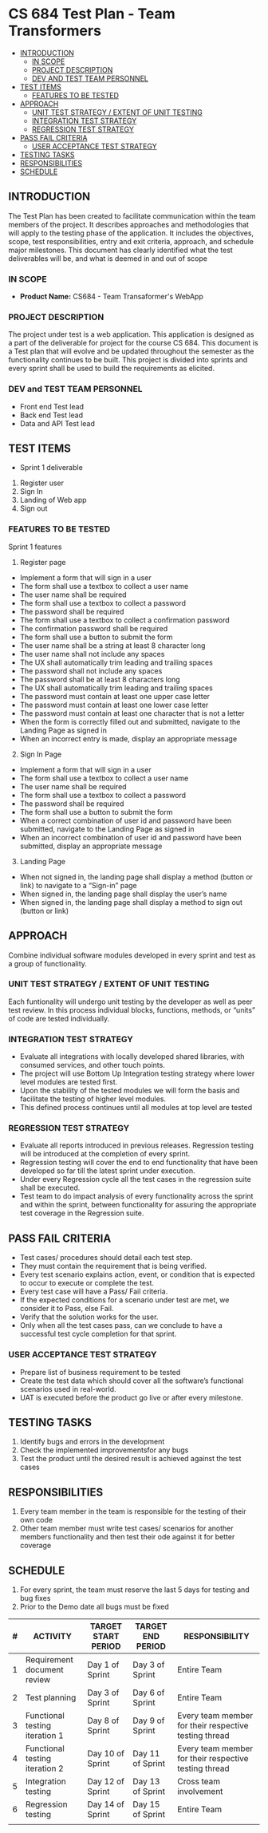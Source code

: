# CS 684 Test Plan - Team Transformers

- [INTRODUCTION](#introduction)
  - [IN SCOPE](#in-scope)
  - [PROJECT DESCRIPTION](#project-description)
  - [DEV AND TEST TEAM PERSONNEL](#dev-and-test-team-personnel)
- [TEST ITEMS](#test-items)
  - [FEATURES TO BE TESTED](#features-to-be-tested)
- [APPROACH](#integration-test-section)
  - [UNIT TEST STRATEGY / EXTENT OF UNIT TESTING](#unit-test-strategy--extent-of-unit-testing)
  - [INTEGRATION TEST STRATEGY](#integration-test-strategy)
  - [REGRESSION TEST STRATEGY](#regression-test-strategy)
- [PASS FAIL CRITERIA](#pass-fail-criteria)
  - [USER ACCEPTANCE TEST STRATEGY](#user-acceptance-test-strategy)
- [TESTING TASKS](#testing-tasks)
- [RESPONSIBILITIES](#responsibilities)
- [SCHEDULE](#schedule)

## INTRODUCTION

The Test Plan has been created to facilitate communication within the team members of the project. It describes approaches and methodologies that will apply to the testing phase of the application. It includes the objectives, scope, test responsibilities, entry and exit criteria, approach, and schedule major milestones. 
This document has clearly identified what the test deliverables will be, and what is deemed in and out of scope

### IN SCOPE

- **Product Name:** CS684 - Team Transaformer's WebApp

### PROJECT DESCRIPTION

The project under test is a web application. This application is designed as a part of the deliverable for project for the course CS 684. This document is a Test plan that will evolve and be updated throughout the semester as the functionality continues to be built. This project is divided into sprints and every sprint shall be used to build the requirements as elicited.

### DEV and TEST TEAM PERSONNEL

- Front end Test lead
- Back end Test lead
- Data and API Test lead

## TEST ITEMS
- Sprint 1 deliverable
1. Register user
2. Sign In
3. Landing of Web app
4. Sign out


### FEATURES TO BE TESTED

Sprint 1 features

1. Register page
- Implement a form that will sign in a user
- The form shall use a textbox to collect a user name
- The user name shall be required
- The form shall use a textbox to collect a password
- The password shall be required
- The form shall use a textbox to collect a confirmation password
- The confirmation password shall be required
- The form shall use a button to submit the form
- The user name shall be a string at least 8 character long
- The user name shall not include any spaces
- The UX shall automatically trim leading and trailing spaces
- The password shall not include any spaces
- The password shall be at least 8 characters long
- The UX shall automatically trim leading and trailing spaces
- The password must contain at least one upper case letter
- The password must contain at least one lower case letter
- The password must contain at least one character that is not a letter
- When the form is correctly filled out and submitted, navigate to the Landing Page as signed in
- When an incorrect entry is made, display an appropriate message

2. Sign In Page
- Implement a form that will sign in a user
- The form shall use a textbox to collect a user name
- The user name shall be required
- The form shall use a textbox to collect a password
- The password shall be required
- The form shall use a button to submit the form
- When a correct combination of user id and password have been submitted, navigate to the Landing Page as signed in
- When an incorrect combination of user id and password have been submitted, display an appropriate message

3. Landing Page
- When not signed in, the landing page shall display a method (button or link) to navigate to a “Sign-in” page
- When signed in, the landing page shall display the user’s name
- When signed in, the landing page shall display a method to sign out (button or link)

## APPROACH

Combine individual software modules developed in every sprint and test as a group of functionality.

### UNIT TEST STRATEGY / EXTENT OF UNIT TESTING

Each funtionality will undergo unit testing by the developer as well as peer test review. In this process individual blocks, functions, methods, or “units” of code are tested individually. 

### INTEGRATION TEST STRATEGY

- Evaluate all integrations with locally developed shared libraries, with consumed services, and other touch points.
- The project will use Bottom Up Integration testing strategy where lower level modules are tested first.
- Upon the stability of the tested modules we will form the basis and facilitate the testing of higher level modules.
- This defined process continues until all modules at top level are tested


### REGRESSION TEST STRATEGY

- Evaluate all reports introduced in previous releases. Regression testing will be introduced at the completion of every sprint. 
- Regression testing will cover the end to end functionality that have been developed so far till the latest sprint under execution.
- Under every Regression cycle all the test cases in the regression suite shall be executed.
- Test team to do impact analysis of every functionality across the sprint and within the sprint, between functionality for assuring the appropriate test coverage in the Regression suite.



## PASS FAIL CRITERIA

- Test cases/ procedures should detail each test step.
- They must contain the requirement that is being verified.
- Every test scenario explains action, event, or condition that is expected to occur to execute or complete the test.
- Every test case will have a Pass/ Fail criteria.
- If the expected conditions for a scenario under test are met, we consider it to Pass, else Fail.
- Verify that the solution works for the user.
- Only when all the test cases pass, can we conclude to have a successful test cycle completion for that sprint.

### USER ACCEPTANCE TEST STRATEGY

- Prepare list of business requirement to be tested
- Create the test data which should cover all the software’s functional scenarios used in real-world.
- UAT is executed before the product go live or after every milestone.

## TESTING TASKS
1. Identify bugs and errors in the development
2. Check the implemented improvementsfor any bugs
3. Test the product until the desired result is achieved against the test cases

## RESPONSIBILITIES
1. Every team member in the team is responsible for the testing of their own code
2. Other team member must write test cases/ scenarios for another members functionality and then test their ode against it for better coverage

## SCHEDULE
1. For every sprint, the team must reserve the last 5 days for testing and bug fixes
2. Prior to the Demo date all bugs must be fixed  

| #   | ACTIVITY   | TARGET START PERIOD| TARGET END PERIOD| RESPONSIBILITY|
| --- | ---------  | ---------------- | --------------     | ----          |
| 1   |Requirement document review|  Day 1 of Sprint  | Day 3 of Sprint | Entire Team   |
| 2   |Test planning|  Day 3 of Sprint  | Day 6 of Sprint | Entire Team      |         
| 3   |Functional testing iteration 1|  Day 8 of Sprint  | Day 9 of Sprint |Every team member for their respective testing thread       |    
| 4   |Functional testing iteration 2|  Day 10 of Sprint  | Day 11 of Sprint | Every team member for their respective testing thread       |  
| 5   |Integration testing|  Day 12 of Sprint  | Day 13 of Sprint | Cross team involvement      |   
| 6   |Regression testing|  Day 14 of Sprint  | Day 15 of Sprint | Entire Team      |  
|  |  |  |   |   |
